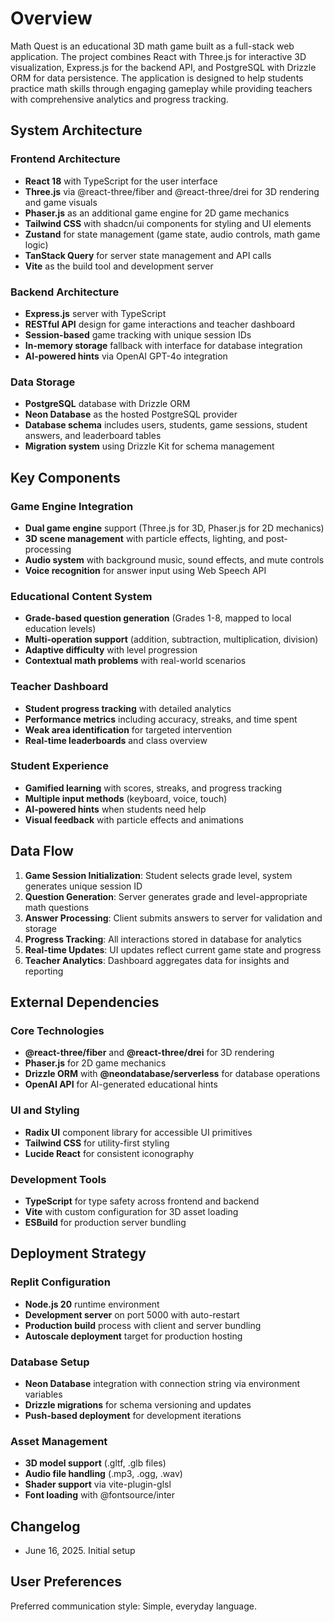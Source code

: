 # Overview

Math Quest is an educational 3D math game built as a full-stack web application. The project combines React with Three.js for interactive 3D visualization, Express.js for the backend API, and PostgreSQL with Drizzle ORM for data persistence. The application is designed to help students practice math skills through engaging gameplay while providing teachers with comprehensive analytics and progress tracking.

## System Architecture

### Frontend Architecture
- **React 18** with TypeScript for the user interface
- **Three.js** via @react-three/fiber and @react-three/drei for 3D rendering and game visuals
- **Phaser.js** as an additional game engine for 2D game mechanics
- **Tailwind CSS** with shadcn/ui components for styling and UI elements
- **Zustand** for state management (game state, audio controls, math game logic)
- **TanStack Query** for server state management and API calls
- **Vite** as the build tool and development server

### Backend Architecture
- **Express.js** server with TypeScript
- **RESTful API** design for game interactions and teacher dashboard
- **Session-based** game tracking with unique session IDs
- **In-memory storage** fallback with interface for database integration
- **AI-powered hints** via OpenAI GPT-4o integration

### Data Storage
- **PostgreSQL** database with Drizzle ORM
- **Neon Database** as the hosted PostgreSQL provider
- **Database schema** includes users, students, game sessions, student answers, and leaderboard tables
- **Migration system** using Drizzle Kit for schema management

## Key Components

### Game Engine Integration
- **Dual game engine** support (Three.js for 3D, Phaser.js for 2D mechanics)
- **3D scene management** with particle effects, lighting, and post-processing
- **Audio system** with background music, sound effects, and mute controls
- **Voice recognition** for answer input using Web Speech API

### Educational Content System
- **Grade-based question generation** (Grades 1-8, mapped to local education levels)
- **Multi-operation support** (addition, subtraction, multiplication, division)
- **Adaptive difficulty** with level progression
- **Contextual math problems** with real-world scenarios

### Teacher Dashboard
- **Student progress tracking** with detailed analytics
- **Performance metrics** including accuracy, streaks, and time spent
- **Weak area identification** for targeted intervention
- **Real-time leaderboards** and class overview

### Student Experience
- **Gamified learning** with scores, streaks, and progress tracking
- **Multiple input methods** (keyboard, voice, touch)
- **AI-powered hints** when students need help
- **Visual feedback** with particle effects and animations

## Data Flow

1. **Game Session Initialization**: Student selects grade level, system generates unique session ID
2. **Question Generation**: Server generates grade and level-appropriate math questions
3. **Answer Processing**: Client submits answers to server for validation and storage
4. **Progress Tracking**: All interactions stored in database for analytics
5. **Real-time Updates**: UI updates reflect current game state and progress
6. **Teacher Analytics**: Dashboard aggregates data for insights and reporting

## External Dependencies

### Core Technologies
- **@react-three/fiber** and **@react-three/drei** for 3D rendering
- **Phaser.js** for 2D game mechanics
- **Drizzle ORM** with **@neondatabase/serverless** for database operations
- **OpenAI API** for AI-generated educational hints

### UI and Styling
- **Radix UI** component library for accessible UI primitives
- **Tailwind CSS** for utility-first styling
- **Lucide React** for consistent iconography

### Development Tools
- **TypeScript** for type safety across frontend and backend
- **Vite** with custom configuration for 3D asset loading
- **ESBuild** for production server bundling

## Deployment Strategy

### Replit Configuration
- **Node.js 20** runtime environment
- **Development server** on port 5000 with auto-restart
- **Production build** process with client and server bundling
- **Autoscale deployment** target for production hosting

### Database Setup
- **Neon Database** integration with connection string via environment variables
- **Drizzle migrations** for schema versioning and updates
- **Push-based deployment** for development iterations

### Asset Management
- **3D model support** (.gltf, .glb files)
- **Audio file handling** (.mp3, .ogg, .wav)
- **Shader support** via vite-plugin-glsl
- **Font loading** with @fontsource/inter

## Changelog
- June 16, 2025. Initial setup

## User Preferences

Preferred communication style: Simple, everyday language.